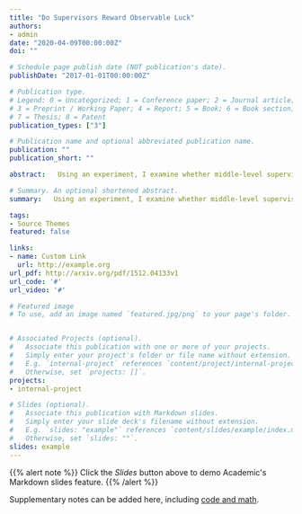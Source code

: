 ```yaml
---
title: "Do Supervisors Reward Observable Luck"
authors: 
- admin
date: "2020-04-09T00:00:00Z"
doi: ""

# Schedule page publish date (NOT publication's date).
publishDate: "2017-01-01T00:00:00Z"

# Publication type.
# Legend: 0 = Uncategorized; 1 = Conference paper; 2 = Journal article;
# 3 = Preprint / Working Paper; 4 = Report; 5 = Book; 6 = Book section;
# 7 = Thesis; 8 = Patent
publication_types: ["3"]

# Publication name and optional abbreviated publication name.
publication: ""
publication_short: ""

abstract:   Using an experiment, I examine whether middle-level supervisors reward observable good and bad luck in their evaluation decisions, and how this affects employee behavior. Although the controllability principle asserts supervisors should not reward observable luck, I find supervisors reward observable luck because they find it fair to do so. Further, I predict that employees' self-serving fairness perceptions cause supervisors to reward good luck more than they punish bad luck. I find the opposite. Although supervisors anticipate employees' self-serving fairness perceptions, supervisors punish bad luck more than they reward good luck. Employees' contribution is lower when supervisors reward observable luck but only after employees learn how supervisors evaluate them through repeated interactions. My results suggest fairness concerns can diminish one of the intended benefits of allowing discretionary evaluations. Specifically, fairness concerns can prevent supervisors from using all available non-contractible information to decrease the weight of luck in employees' compensation.  

# Summary. An optional shortened abstract.
summary:   Using an experiment, I examine whether middle-level supervisors reward observable good and bad luck in their evaluation decisions, and how this affects employee behavior. Although the controllability principle asserts supervisors should not reward observable luck, I find supervisors reward observable luck because they find it fair to do so. Further, I predict that employees' self-serving fairness perceptions cause supervisors to reward good luck more than they punish bad luck. I find the opposite. Although supervisors anticipate employees' self-serving fairness perceptions, supervisors punish bad luck more than they reward good luck. Employees' contribution is lower when supervisors reward observable luck but only after employees learn how supervisors evaluate them through repeated interactions. My results suggest fairness concerns can diminish one of the intended benefits of allowing discretionary evaluations. Specifically, fairness concerns can prevent supervisors from using all available non-contractible information to decrease the weight of luck in employees' compensation.  

tags:
- Source Themes
featured: false

links:
- name: Custom Link
  url: http://example.org
url_pdf: http://arxiv.org/pdf/1512.04133v1
url_code: '#'
url_video: '#'

# Featured image
# To use, add an image named `featured.jpg/png` to your page's folder. 


# Associated Projects (optional).
#   Associate this publication with one or more of your projects.
#   Simply enter your project's folder or file name without extension.
#   E.g. `internal-project` references `content/project/internal-project/index.md`.
#   Otherwise, set `projects: []`.
projects:
- internal-project

# Slides (optional).
#   Associate this publication with Markdown slides.
#   Simply enter your slide deck's filename without extension.
#   E.g. `slides: "example"` references `content/slides/example/index.md`.
#   Otherwise, set `slides: ""`.
slides: example
---
```


{{% alert note %}}
Click the *Slides* button above to demo Academic's Markdown slides feature.
{{% /alert %}}

Supplementary notes can be added here, including [code and math](https://sourcethemes.com/academic/docs/writing-markdown-latex/).
